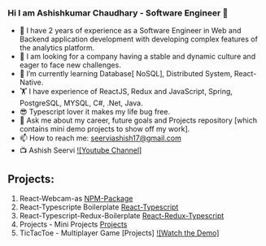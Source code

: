 ### Hi I am Ashishkumar Chaudhary - Software Engineer 👋

- 🏈 I have 2 years of experience as a Software Engineer in Web and Backend application development with developing complex features of the analytics platform. 
- 🍺 I am looking for a company having a stable and dynamic culture and eager to face new challenges.
- 🌱 I’m currently learning Database[ NoSQL], Distributed System, React-Native.
- 🏋️ I have experience of ReactJS, Redux and JavaScript, Spring, PostgreSQL, MYSQL, C#, .Net, Java.
- 😎 Typescript lover it makes my life bug free.
- 💬 Ask me about my career, future goals and Projects repository [which contains mini demo projects to show off my work].
- 📫 How to reach me: seerviashish17@gmail.com
- 📺 Ashish Seervi [![Youtube Channel]](https://www.youtube.com/channel/UC0vAIePf9CJT3aWg76Z6SYg)

## Projects:

1. React-Webcam-as [NPM-Package](https://github.com/seerviashish/react-webcam-as)
2. React-Typescripte Boilerplate [React-Typescript](https://github.com/seerviashish/react-typescript)
3. React-Typescript-Redux-Boilerplate [React-Redux-Typescript](https://github.com/seerviashish/react-redux-boilerplate-typescript)
4. Projects - Mini Projects [Projects](https://github.com/seerviashish/Projects)
5. TicTacToe - Multiplayer Game [Projects] [![Watch the Demo]](https://www.youtube.com/watch?v=RLXSAVVkPiE&list=PLbewFy_0Oeh5IHuHRprbCai8cOzt0eo6y&ab_channel=AshishSeervi)
